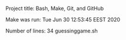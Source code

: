 Project title: 
Bash, Make, Git, and GitHub


Make was run: 
Tue Jun 30 12:53:45 EEST 2020


Number of lines: 
      34 guessinggame.sh


